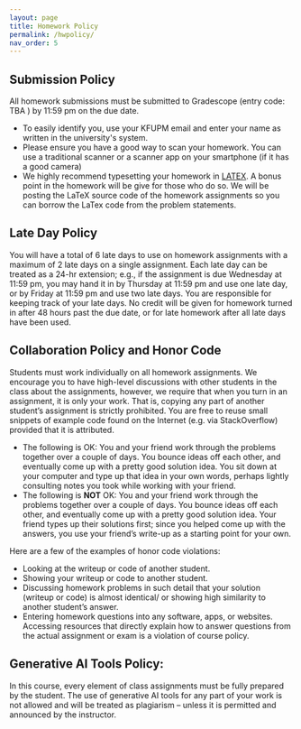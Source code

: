 ```yaml
---
layout: page
title: Homework Policy
permalink: /hwpolicy/
nav_order: 5
---
```


## Submission Policy
All homework submissions must be submitted to Gradescope (entry code: TBA ) by 11:59 pm on the due date. 
* To easily identify you, use your KFUPM email and enter your name as written in the university's system.
* Please ensure you have a good way to scan your homework. You can use a traditional scanner or a scanner app on your smartphone (if it has a good camera) 
* We highly recommend typesetting your homework in [LATEX](https://www.overleaf.com).
A bonus point in the homework will be give for those who do so. We will be posting the LaTeX source code of the homework assignments so you can borrow the LaTex code from the problem statements.

## Late Day Policy
You will have a total of 6 late days to use on homework assignments with a maximum of 2 late days on a single assignment. Each late day can be treated as a 24-hr extension; e.g., if the assignment is due Wednesday at 11:59 pm, you may hand it in by Thursday at 11:59 pm and use one late day, or by Friday at 11:59 pm and use two late days. You are responsible for keeping track of your late days. No credit will be given for homework turned in after 48 hours past the due date, or for late homework after all late days have been used.

## Collaboration Policy and Honor Code
Students must work individually on all homework assignments. We encourage you to have high-level discussions with other students in the class about the assignments, however, we require that when you turn in an assignment, it is only your work. That is, copying any part of another student’s assignment is strictly prohibited. You are free to reuse small snippets of example code found on the Internet (e.g. via StackOverflow) provided that it is attributed.

* The following is OK: You and your friend work through the problems together over a couple of days. You bounce ideas off each other, and eventually come up with a pretty good solution idea. You sit down at your computer and type up that idea in your own words, perhaps lightly consulting notes you took while working with your friend.
* The following is **NOT** OK: You and your friend work through the problems together over a couple of days. You bounce ideas off each other, and eventually come up with a pretty good solution idea. Your friend types up their solutions first; since you helped come up with the answers, you use your friend’s write-up as a starting point for your own.

Here are a few of the examples of honor code violations:
* Looking at the writeup or code of another student.
* Showing your writeup or code to another student.
* Discussing homework problems in such detail that your solution (writeup or code) is almost identical/ or showing high similarity to another student’s answer.
* Entering homework questions into any software, apps, or websites. Accessing resources that directly explain how to answer questions from the actual assignment or exam is a violation of course policy.

## Generative AI Tools Policy: 
In this course, every element of class assignments must be fully prepared by the student. The use of generative AI tools for any part of your work is not allowed and will be treated as plagiarism – unless it is permitted and announced by the instructor.

